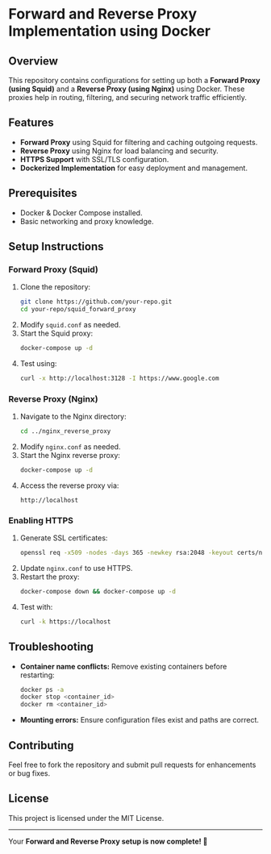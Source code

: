 # Forward and Reverse Proxy Implementation using Docker

## Overview
This repository contains configurations for setting up both a **Forward Proxy (using Squid)** and a **Reverse Proxy (using Nginx)** using Docker. These proxies help in routing, filtering, and securing network traffic efficiently.

## Features
- **Forward Proxy** using Squid for filtering and caching outgoing requests.
- **Reverse Proxy** using Nginx for load balancing and security.
- **HTTPS Support** with SSL/TLS configuration.
- **Dockerized Implementation** for easy deployment and management.

## Prerequisites
- Docker & Docker Compose installed.
- Basic networking and proxy knowledge.

## Setup Instructions
### Forward Proxy (Squid)
1. Clone the repository:
   ```sh
   git clone https://github.com/your-repo.git
   cd your-repo/squid_forward_proxy
   ```
2. Modify `squid.conf` as needed.
3. Start the Squid proxy:
   ```sh
   docker-compose up -d
   ```
4. Test using:
   ```sh
   curl -x http://localhost:3128 -I https://www.google.com
   ```

### Reverse Proxy (Nginx)
1. Navigate to the Nginx directory:
   ```sh
   cd ../nginx_reverse_proxy
   ```
2. Modify `nginx.conf` as needed.
3. Start the Nginx reverse proxy:
   ```sh
   docker-compose up -d
   ```
4. Access the reverse proxy via:
   ```
   http://localhost
   ```

### Enabling HTTPS
1. Generate SSL certificates:
   ```sh
   openssl req -x509 -nodes -days 365 -newkey rsa:2048 -keyout certs/nginx.key -out certs/nginx.crt
   ```
2. Update `nginx.conf` to use HTTPS.
3. Restart the proxy:
   ```sh
   docker-compose down && docker-compose up -d
   ```
4. Test with:
   ```sh
   curl -k https://localhost
   ```

## Troubleshooting
- **Container name conflicts:** Remove existing containers before restarting:
  ```sh
  docker ps -a
  docker stop <container_id>
  docker rm <container_id>
  ```
- **Mounting errors:** Ensure configuration files exist and paths are correct.

## Contributing
Feel free to fork the repository and submit pull requests for enhancements or bug fixes.

## License
This project is licensed under the MIT License.

---
Your **Forward and Reverse Proxy setup is now complete! 🚀**

